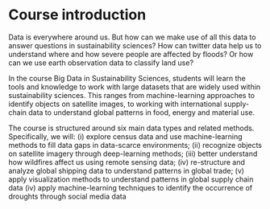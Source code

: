 # Course introduction

Data is everywhere around us. But how can we make use of all this data to answer questions in sustainability sciences? How can twitter data help us to understand where and how severe people are affected by floods? Or how can we use earth observation data to classify land use? 

In the course Big Data in Sustainability Sciences, students will learn the tools and knowledge to work with large datasets that are widely used within sustainability sciences. This ranges from machine-learning approaches to identify objects on satellite images, to working with international supply-chain data to understand global patterns in food, energy and material use. 

The course is structured around six main data types and related methods. Specifically, we will:
(i) explore census data and use machine-learning methods to fill data gaps in data-scarce environments;
(ii) recognize objects on satellite imagery through deep-learning methods;
(iii) better understand how wildfires affect us using remote sensing data;
(iv) re-structure and analyze global shipping data to understand patterns in global trade;
(v) apply visualization methods to understand patterns in global supply chain data
(iv) apply machine-learning techniques to identify the occurrence of droughts through social media data


```{tableofcontents}
```
